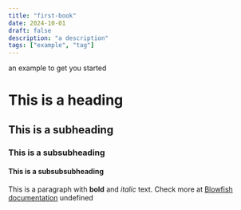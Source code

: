 ```yaml
---
title: "first-book"
date: 2024-10-01
draft: false
description: "a description"
tags: ["example", "tag"]
---
```


an example to get you started

# This is a heading

## This is a subheading

### This is a subsubheading

#### This is a subsubsubheading

This is a paragraph with **bold** and _italic_ text.
Check more at [Blowfish documentation](https://blowfish.page/)
undefined
